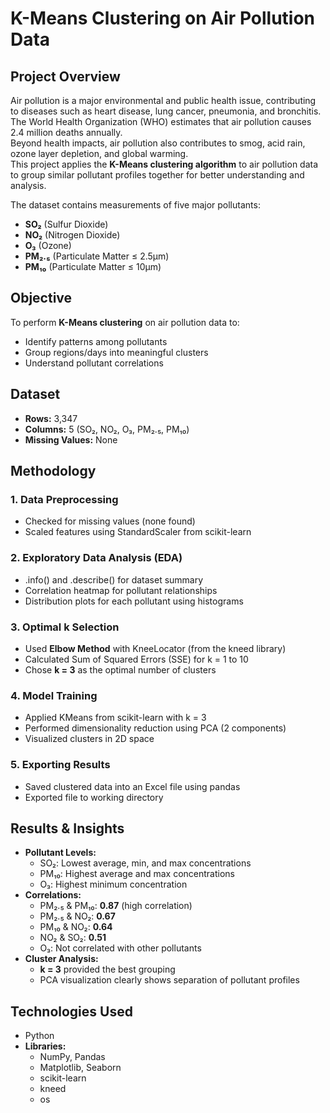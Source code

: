 # K-Means Clustering on Air Pollution Data

## Project Overview
Air pollution is a major environmental and public health issue, contributing to diseases such as heart disease, lung cancer, pneumonia, and bronchitis. The World Health Organization (WHO) estimates that air pollution causes 2.4 million deaths annually.  
Beyond health impacts, air pollution also contributes to smog, acid rain, ozone layer depletion, and global warming.  
This project applies the **K-Means clustering algorithm** to air pollution data to group similar pollutant profiles together for better understanding and analysis.

The dataset contains measurements of five major pollutants:
- **SO₂** (Sulfur Dioxide)
- **NO₂** (Nitrogen Dioxide)
- **O₃** (Ozone)
- **PM₂.₅** (Particulate Matter ≤ 2.5μm)
- **PM₁₀** (Particulate Matter ≤ 10μm)

## Objective
To perform **K-Means clustering** on air pollution data to:
- Identify patterns among pollutants
- Group regions/days into meaningful clusters
- Understand pollutant correlations

## Dataset
- **Rows:** 3,347
- **Columns:** 5 (SO₂, NO₂, O₃, PM₂.₅, PM₁₀)
- **Missing Values:** None


## Methodology

### 1. Data Preprocessing
- Checked for missing values (none found)
- Scaled features using StandardScaler from scikit-learn

### 2. Exploratory Data Analysis (EDA)
- .info() and .describe() for dataset summary
- Correlation heatmap for pollutant relationships
- Distribution plots for each pollutant using histograms

### 3. Optimal k Selection
- Used **Elbow Method** with KneeLocator (from the kneed library)
- Calculated Sum of Squared Errors (SSE) for k = 1 to 10
- Chose **k = 3** as the optimal number of clusters

### 4. Model Training
- Applied KMeans from scikit-learn with k = 3
- Performed dimensionality reduction using PCA (2 components)
- Visualized clusters in 2D space

### 5. Exporting Results
- Saved clustered data into an Excel file using pandas
- Exported file to working directory

## Results & Insights
- **Pollutant Levels:**
  - SO₂: Lowest average, min, and max concentrations
  - PM₁₀: Highest average and max concentrations
  - O₃: Highest minimum concentration
- **Correlations:**
  - PM₂.₅ & PM₁₀: **0.87** (high correlation)
  - PM₂.₅ & NO₂: **0.67**
  - PM₁₀ & NO₂: **0.64**
  - NO₂ & SO₂: **0.51**
  - O₃: Not correlated with other pollutants
- **Cluster Analysis:**
  - **k = 3** provided the best grouping
  - PCA visualization clearly shows separation of pollutant profiles

##  Technologies Used
- Python
- **Libraries:**
  - NumPy, Pandas
  - Matplotlib, Seaborn
  - scikit-learn
  - kneed
  - os



